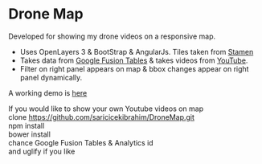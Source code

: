 # Drone Map  
Developed for showing my drone videos on a responsive map.

* Uses OpenLayers 3 & BootStrap & AngularJs. Tiles taken from [Stamen](http://maps.stamen.com)  
* Takes data from [Google Fusion Tables](https://goo.gl/4HxA6I) & takes videos from [YouTube](https://goo.gl/5F5EkS).    
* Filter on right panel appears on map & bbox changes appear on right panel dynamically.

A working demo is [here](http://dronemap.info)  

If you would like to show your own Youtube videos on map    
clone https://github.com/saricicekibrahim/DroneMap.git     
npm install   
bower install   
chance Google Fusion Tables & Analytics id   
and uglify if you like   
